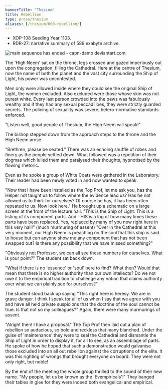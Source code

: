 ```yaml
---
bannerTitle: "Thesium" 
title: Rebellion 
type: prose/thesium
aliases: [/thesium/060-rebellion/]
---
```


<div class="data">

- XOP-108 Seeding Year 1103.  
- RDR-27: narrative summary of 589 exabyte archive.  

</div>

![main sequence has ended - capn-damo deviantart.com](/images/thesium/main-sequence-has-ended.jpg)

The 'High Neem' sat on the throne, legs crossed and gazed imperiously out upon
the congregation, filling the Cathedral. Here at the centre of Thesium, now the
name of both the planet and the vast city surrounding the Ship of Light, his
power was uncontested. 

Men only were allowed inside where they could see the original Ship of Light,
the women excluded. Also excluded were those whose skin was not purest white.
Every last person crowded into the pews was fabulously wealthy and if they had any
sexual peccadilloes, they were strictly guarded secrets. The policing of 
sexuality was severe, hetero-normative standards enforced. 

"Listen well, good people of Thesium, the High Neem will speak!"

The bishop stepped down from the approach steps to the throne and the High Neem
arose.

"Brethren, please be seated." There was an echoing shuffle of robes and finery
as the people settled down. What followed was a repetition of their dogmas which
lulled them and paralysed their thoughts, hypnotised by the flowing rhetoric.

Even as he spoke a group of White Coats were gathered in the Laboratory. Their
leader had been newly voted in and now wanted to speak.

"Now that I have been installed as the Top Prof, let me ask you, has the Helper
not taught us to follow where the evidence lead us? Has he not allowed us to
think for ourselves? Of course he has, it has been often repeated to us. Now
look here." He brought up a schematic on a large screen at the front of the
lecture hall. "This is the Ship of Light. This is a listing of its component
parts. And THIS is a log of how many times these parts have been replaced. Yes,
replaced by many of you now right here in this very hall!" (much murmuring of
assent) "Over in the Cathedral at this very moment, our High Neem is preaching
on the soul that this ship is said to house but can anyone show me any component
that has not been swapped out? Is there any possibility that we have missed
something?"

"Obviously not Professor, we can all see these numbers for ourselves. What is
your point?" The student sat back down.

"What if there is no 'essence' or 'soul' here to find? What then? Would that
mean that there is no higher authority than our own intellects? Do we not owe it
to the empirical tradition to challenge any notion that claims authority over
what we can plainly see for ourselves?"

The student stood back up saying "This right here is heresy. We are in grave
danger. I think I speak for all of us when I say that we agree with you and have
all held private suspicions that the doctrine of the soul cannot be true. Is
that not so my colleagues?" Again, there were many murmurings of assent.

"Alright then! I have a proposal." The Top Prof then laid out a plan of
rebellion so audacious, so bold and reckless that many blanched. Under the guise
of 'maintenance' they were to seal the Cathedral and dismantle the Ship of Light
in order to display it, for all to see, as an assemblage of parts. He spoke of
how he hoped that such a demonstration would galvanise those excluded into an
all out rebellion against the corruptions of the elite. It was this righting of
wrongs that brought everyone on board. They were not only right, but noble!

By the end of the meeting the whole group thrilled to the sound of their new
name. "My people, let us be known as the 'Evempiricals'!" They banged their
tables in glee for they were indeed both evangelical and empirical.

